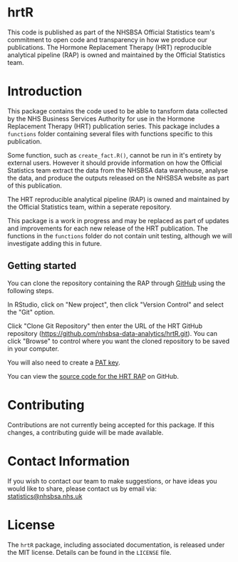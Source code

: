 # hrtR

This code is published as part of the NHSBSA Official Statistics team's commitment to open code and transparency in how we produce our publications. The Hormone Replacement Therapy (HRT) reproducible analytical pipeline (RAP) is owned and maintained by the Official Statistics team.

# Introduction

This package contains the code used to be able to tansform data collected by the NHS Business Services Authority for use in the Hormone Replacement Therapy (HRT) publication series. This package includes a `functions` folder containing several files with functions specific to this publication. 

Some function, such as `create_fact.R()`, cannot be run in it's entirety by external users. However it should provide information on how the Official Statistics team extract the data from the NHSBSA data warehouse, analyse the data, and produce the outputs released on the NHSBSA website as part of this publication.

The HRT reproducible analytical pipeline (RAP) is owned and maintained by the Official Statistics team, within a seperate repository.

This package is a work in progress and may be replaced as part of updates and improvements for each new release of the HRT publication. The functions in the `functions` folder do not contain unit testing, although we will investigate adding this in future.

## Getting started

You can clone the repository containing the RAP through [GitHub](https://github.com/) using the following steps.

In RStudio, click on "New project", then click "Version Control" and select the "Git" option.

Click "Clone Git Repository" then enter the URL of the HRT GitHub repository (https://github.com/nhsbsa-data-analytics/hrtR.git). You can click "Browse" to control where you want the cloned repository to be saved in your computer.

You will also need to create a [PAT key](https://docs.github.com/en/authentication/keeping-your-account-and-data-secure/managing-your-personal-access-tokens).

You can view the [source code for the HRT RAP](https://github.com/nhsbsa-data-analytics/hrtR) on GitHub.


# Contributing

Contributions are not currently being accepted for this package. If this changes, a contributing guide will be made available.

# Contact Information

If you wish to contact our team to make suggestions, or have ideas you would like to share, please contact us by email via: statistics@nhsbsa.nhs.uk

# License

The `hrtR` package, including associated documentation, is released under the MIT license. Details can be found in the `LICENSE` file.
